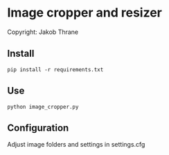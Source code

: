 # Image cropper and resizer

Copyright: Jakob Thrane

## Install

```
pip install -r requirements.txt
```

## Use


```
python image_cropper.py
```

## Configuration

Adjust image folders and settings in settings.cfg
